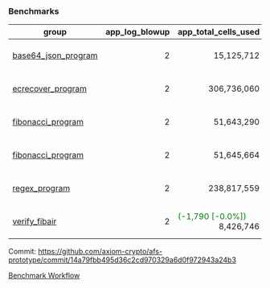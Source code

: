 ### Benchmarks
| group | app_log_blowup | app_total_cells_used | app_total_cycles | app_total_proof_time_ms | leaf_log_blowup | leaf_total_cells_used | leaf_total_cycles | leaf_total_proof_time_ms | instance | alloc |
|---|---|---|---|---|---|---|---|---|---|---|
| [ base64_json_program ](https://github.com/axiom-crypto/afs-prototype/blob/gh-pages/benchmarks/individual/base64_json-2-2-64cpu-linux-arm64-mimalloc.md) | <div style='text-align: right'> 2 </div>  | <div style='text-align: right'> 15,125,712 </div>  | <div style='text-align: right'> 217,353 </div>  | <span style='color: green'>(-45.0 [-1.7%])</span><div style='text-align: right'> 2,608.0 </div>  | <div style='text-align: right'> 2 </div>  | <span style='color: red'>(+25,320 [+0.0%])</span><div style='text-align: right'> 294,353,671 </div>  | <span style='color: red'>(+2,434 [+0.0%])</span><div style='text-align: right'> 6,773,724 </div>  | <span style='color: red'>(+33.0 [+0.1%])</span><div style='text-align: right'> 34,878.0 </div>  | 64cpu-linux-arm64 | mimalloc |
| [ ecrecover_program ](https://github.com/axiom-crypto/afs-prototype/blob/gh-pages/benchmarks/individual/ecrecover-2-2-64cpu-linux-arm64-mimalloc.md) | <div style='text-align: right'> 2 </div>  | <div style='text-align: right'> 306,736,060 </div>  | <div style='text-align: right'> 5,786,891 </div>  | <span style='color: red'>(+62.0 [+0.2%])</span><div style='text-align: right'> 38,069.0 </div>  | <div style='text-align: right'> - </div>  | <div style='text-align: right'> - </div>  | <div style='text-align: right'> - </div>  | <div style='text-align: right'> - </div>  | 64cpu-linux-arm64 | mimalloc |
| [ fibonacci_program ](https://github.com/axiom-crypto/afs-prototype/blob/gh-pages/benchmarks/individual/fibonacci-2-2-64cpu-linux-arm64-mimalloc.md) | <div style='text-align: right'> 2 </div>  | <div style='text-align: right'> 51,643,290 </div>  | <div style='text-align: right'> 1,500,219 </div>  | <span style='color: red'>(+16.0 [+0.2%])</span><div style='text-align: right'> 6,595.0 </div>  | <div style='text-align: right'> 2 </div>  | <div style='text-align: right'> 143,617,459 </div>  | <div style='text-align: right'> 3,506,456 </div>  | <span style='color: red'>(+128.0 [+0.7%])</span><div style='text-align: right'> 17,645.0 </div>  | 64cpu-linux-arm64 | mimalloc |
| [ fibonacci_program ](https://github.com/axiom-crypto/afs-prototype/blob/gh-pages/benchmarks/individual/fibonacci-2-2-64cpu-linux-x64-jemalloc.md) | <div style='text-align: right'> 2 </div>  | <div style='text-align: right'> 51,645,664 </div>  | <div style='text-align: right'> 1,500,219 </div>  | <span style='color: red'>(+40.0 [+0.6%])</span><div style='text-align: right'> 6,968.0 </div>  | <div style='text-align: right'> 2 </div>  | <span style='color: green'>(-4,310 [-0.0%])</span><div style='text-align: right'> 143,611,669 </div>  | <span style='color: green'>(-284 [-0.0%])</span><div style='text-align: right'> 3,505,975 </div>  | <span style='color: red'>(+176.0 [+0.9%])</span><div style='text-align: right'> 19,452.0 </div>  | 64cpu-linux-x64 | jemalloc |
| [ regex_program ](https://github.com/axiom-crypto/afs-prototype/blob/gh-pages/benchmarks/individual/regex-2-2-64cpu-linux-arm64-mimalloc.md) | <div style='text-align: right'> 2 </div>  | <div style='text-align: right'> 238,817,559 </div>  | <div style='text-align: right'> 4,181,198 </div>  | <span style='color: green'>(-330.0 [-1.2%])</span><div style='text-align: right'> 27,164.0 </div>  | <div style='text-align: right'> 2 </div>  | <span style='color: red'>(+7,110 [+0.0%])</span><div style='text-align: right'> 314,818,502 </div>  | <span style='color: red'>(+599 [+0.0%])</span><div style='text-align: right'> 7,307,923 </div>  | <span style='color: red'>(+400.0 [+1.1%])</span><div style='text-align: right'> 36,490.0 </div>  | 64cpu-linux-arm64 | mimalloc |
| [ verify_fibair ](https://github.com/axiom-crypto/afs-prototype/blob/gh-pages/benchmarks/individual/verify_fibair-2-2-64cpu-linux-arm64-mimalloc.md) | <div style='text-align: right'> 2 </div>  | <span style='color: green'>(-1,790 [-0.0%])</span><div style='text-align: right'> 8,426,746 </div>  | <span style='color: green'>(-102 [-0.1%])</span><div style='text-align: right'> 198,565 </div>  | <span style='color: red'>(+39.0 [+2.4%])</span><div style='text-align: right'> 1,640.0 </div>  | <div style='text-align: right'> - </div>  | <div style='text-align: right'> - </div>  | <div style='text-align: right'> - </div>  | <div style='text-align: right'> - </div>  | 64cpu-linux-arm64 | mimalloc |


Commit: https://github.com/axiom-crypto/afs-prototype/commit/14a79fbb495d36c2cd970329a6d0f972943a24b3

[Benchmark Workflow](https://github.com/axiom-crypto/afs-prototype/actions/runs/12131278254)
